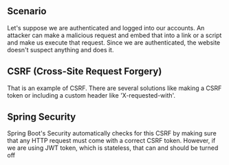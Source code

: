 ## Scenario
Let's suppose we are authenticated and logged into our accounts. An attacker can make a malicious request and embed that into a link or a script
and make us execute that request. Since we are authenticated, the website doesn't suspect anything and does it.

## CSRF (Cross-Site Request Forgery)
That is an example of CSRF. There are several solutions like making a CSRF token or including a custom header like 'X-requested-with'. 

## Spring Security
Spring Boot's Security automatically checks for this CSRF by making sure that any HTTP request must come with a correct CSRF token. However,
if we are using JWT token, which is stateless, that can and should be turned off
